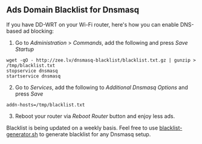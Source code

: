 ## Ads Domain Blacklist for Dnsmasq
If you have DD-WRT on your Wi-Fi router, here's how you can enable DNS-based ad blocking:

1. Go to _Administration_ > _Commands_, add the following and press _Save Startup_
```
wget -qO - http://zee.lv/dnsmasq-blacklist/blacklist.txt.gz | gunzip > /tmp/blacklist.txt
stopservice dnsmasq
startservice dnsmasq
```
2. Go to _Services_, add the following to _Additional Dnsmasq Options_ and press _Save_
```
addn-hosts=/tmp/blacklist.txt
```
3. Reboot your router via _Reboot Router_ button and enjoy less ads.

Blacklist is being updated on a weekly basis.
Feel free to use [blacklist-generator.sh](https://github.com/juris/dnsmasq-blacklist/blob/main/blacklist-generator.sh) to generate blacklist for any Dnsmasq setup.
